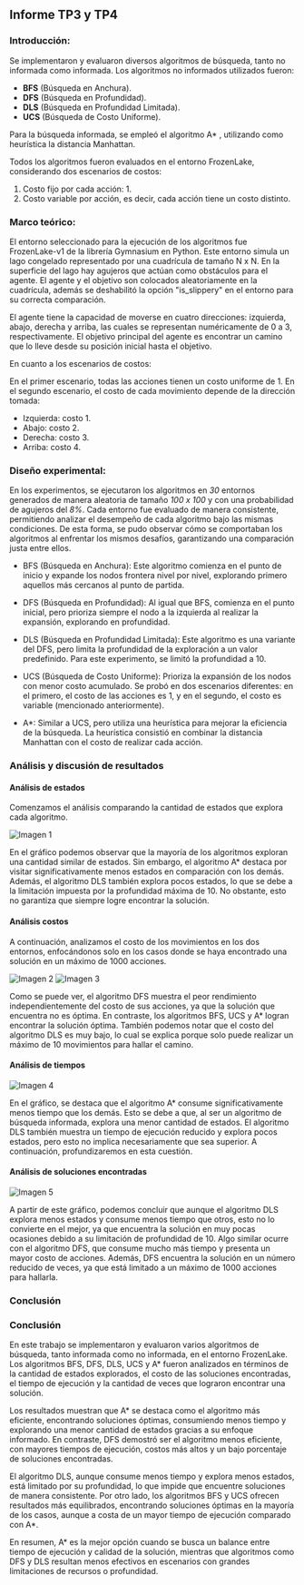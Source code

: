 ## Informe TP3 y TP4

### Introducción:
Se implementaron y evaluaron diversos algoritmos de búsqueda, tanto no informada como informada. Los algoritmos no informados utilizados fueron:

- **BFS** (Búsqueda en Anchura).
- **DFS** (Búsqueda en Profundidad).
- **DLS** (Búsqueda en Profundidad Limitada).
- **UCS** (Búsqueda de Costo Uniforme).

Para la búsqueda informada, se empleó el algoritmo A* , utilizando como heurística la distancia Manhattan.

Todos los algoritmos fueron evaluados en el entorno FrozenLake, considerando dos escenarios de costos:

1. Costo fijo por cada acción: 1.
2. Costo variable por acción, es decir, cada acción tiene un costo distinto.

### Marco teórico:
El entorno seleccionado para la ejecución de los algoritmos fue FrozenLake-v1 de la librería Gymnasium en Python. Este entorno simula un lago congelado representado por una cuadrícula de tamaño N x N. En la superficie del lago hay agujeros que actúan como obstáculos para el agente. El agente y el objetivo son colocados aleatoriamente en la cuadrícula, además se deshabilitó la opción "is_slippery" en el entorno para su correcta comparación.

El agente tiene la capacidad de moverse en cuatro direcciones: izquierda, abajo, derecha y arriba, las cuales se representan numéricamente de 0 a 3, respectivamente. El objetivo principal del agente es encontrar un camino que lo lleve desde su posición inicial hasta el objetivo.

En cuanto a los escenarios de costos:

En el primer escenario, todas las acciones tienen un costo uniforme de 1.
En el segundo escenario, el costo de cada movimiento depende de la dirección tomada:
- Izquierda: costo 1.
- Abajo: costo 2.
- Derecha: costo 3.
- Arriba: costo 4.

### Diseño experimental:
En los experimentos, se ejecutaron los algoritmos en *30* entornos generados de manera aleatoria de tamaño *100 x 100* y con una probabilidad de agujeros del *8%*. Cada entorno fue evaluado de manera consistente, permitiendo analizar el desempeño de cada algoritmo bajo las mismas condiciones. De esta forma, se pudo observar cómo se comportaban los algoritmos al enfrentar los mismos desafíos, garantizando una comparación justa entre ellos.

- BFS (Búsqueda en Anchura): Este algoritmo comienza en el punto de inicio y expande los nodos frontera nivel por nivel, explorando primero aquellos más cercanos al punto de partida.

- DFS (Búsqueda en Profundidad): Al igual que BFS, comienza en el punto inicial, pero prioriza siempre el nodo a la izquierda al realizar la expansión, explorando en profundidad.

- DLS (Búsqueda en Profundidad Limitada): Este algoritmo es una variante del DFS, pero limita la profundidad de la exploración a un valor predefinido. Para este experimento, se limitó la profundidad a 10.

- UCS (Búsqueda de Costo Uniforme): Prioriza la expansión de los nodos con menor costo acumulado. Se probó en dos escenarios diferentes: en el primero, el costo de las acciones es 1, y en el segundo, el costo es variable (mencionado anteriormente).

- A*: Similar a UCS, pero utiliza una heurística para mejorar la eficiencia de la búsqueda. La heurística consistió en combinar la distancia Manhattan con el costo de realizar cada acción.


### Análisis y discusión de resultados

#### Análisis de estados
Comenzamos el análisis comparando la cantidad de estados que explora cada algoritmo.

![Imagen 1](./images/numero_estados.png)

En el gráfico podemos observar que la mayoría de los algoritmos exploran una cantidad similar de estados. Sin embargo, el algoritmo A* destaca por visitar significativamente menos estados en comparación con los demás. Además, el algoritmo DLS también explora pocos estados, lo que se debe a la limitación impuesta por la profundidad máxima de 10. No obstante, esto no garantiza que siempre logre encontrar la solución.

#### Análisis costos
A continuación, analizamos el costo de los movimientos en los dos entornos, enfocándonos solo en los casos donde se haya encontrado una solución en un máximo de 1000 acciones.

![Imagen 2](./images/cost_e1.png)
![Imagen 3](./images/cost_e2.png)

Como se puede ver, el algoritmo DFS muestra el peor rendimiento independientemente del costo de sus acciones, ya que la solución que encuentra no es óptima. En contraste, los algoritmos BFS, UCS y A* logran encontrar la solución óptima. También podemos notar que el costo del algoritmo DLS es muy bajo, lo cual se explica porque solo puede realizar un máximo de 10 movimientos para hallar el camino.

#### Análisis de tiempos
![Imagen 4](./images/tiempos.png)

En el gráfico, se destaca que el algoritmo A* consume significativamente menos tiempo que los demás. Esto se debe a que, al ser un algoritmo de búsqueda informada, explora una menor cantidad de estados. El algoritmo DLS también muestra un tiempo de ejecución reducido y explora pocos estados, pero esto no implica necesariamente que sea superior. A continuación, profundizaremos en esta cuestión.

#### Análisis de soluciones encontradas
![Imagen 5](./images/cantidad_soluciones.png)

A partir de este gráfico, podemos concluir que aunque el algoritmo DLS explora menos estados y consume menos tiempo que otros, esto no lo convierte en el mejor, ya que encuentra la solución en muy pocas ocasiones debido a su limitación de profundidad de 10. Algo similar ocurre con el algoritmo DFS, que consume mucho más tiempo y presenta un mayor costo de acciones. Además, DFS encuentra la solución en un número reducido de veces, ya que está limitado a un máximo de 1000 acciones para hallarla.

### Conclusión

### Conclusión

En este trabajo se implementaron y evaluaron varios algoritmos de búsqueda, tanto informada como no informada, en el entorno FrozenLake. Los algoritmos BFS, DFS, DLS, UCS y A* fueron analizados en términos de la cantidad de estados explorados, el costo de las soluciones encontradas, el tiempo de ejecución y la cantidad de veces que lograron encontrar una solución.

Los resultados muestran que A* se destaca como el algoritmo más eficiente, encontrando soluciones óptimas, consumiendo menos tiempo y explorando una menor cantidad de estados gracias a su enfoque informado. En contraste, DFS demostró ser el algoritmo menos eficiente, con mayores tiempos de ejecución, costos más altos y un bajo porcentaje de soluciones encontradas.

El algoritmo DLS, aunque consume menos tiempo y explora menos estados, está limitado por su profundidad, lo que impide que encuentre soluciones de manera consistente. Por otro lado, los algoritmos BFS y UCS ofrecen resultados más equilibrados, encontrando soluciones óptimas en la mayoría de los casos, aunque a costa de un mayor tiempo de ejecución comparado con A*.

En resumen, A* es la mejor opción cuando se busca un balance entre tiempo de ejecución y calidad de la solución, mientras que algoritmos como DFS y DLS resultan menos efectivos en escenarios con grandes limitaciones de recursos o profundidad.


